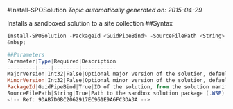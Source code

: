 #Install-SPOSolution
*Topic automatically generated on: 2015-04-29*

Installs a sandboxed solution to a site collection
##Syntax
```powershell
Install-SPOSolution -PackageId <GuidPipeBind> -SourceFilePath <String> [-MajorVersion <Int32>] [-MinorVersion <Int32>]```
&nbsp;

##Parameters
Parameter|Type|Required|Description
---------|----|--------|-----------
MajorVersion|Int32|False|Optional major version of the solution, defaults to 1
MinorVersion|Int32|False|Optional minor version of the solution, defaults to 0
PackageId|GuidPipeBind|True|ID of the solution, from the solution manifest
SourceFilePath|String|True|Path to the sandbox solution package (.WSP) file
<!-- Ref: 9DAB7D0BC2062917EC961E9A6FC3DA3A -->